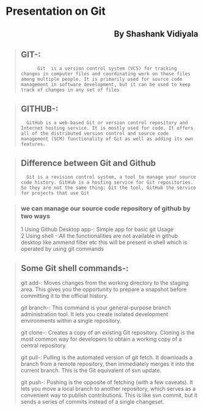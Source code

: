 # Presentation on Git


<h2 style="text-align: right"> By Shashank Vidiyala </h2>

> ## GIT-:
> 			Git  is a version control system (VCS) for tracking changes in computer files and coordinating work on those files among multiple people. It is primarily used for source code management in software development, but it can be used to keep track of changes in any set of files

>## GITHUB-:
>		GitHub is a web-based Git or version control repository and Internet hosting service. It is mostly used for code. It offers all of the distributed version control and source code management (SCM) functionality of Git as well as adding its own features.


>## Difference between Git and Github
>		Git is a revision control system, a tool to manage your source code history. GitHub is a hosting service for Git repositories. So they are not the same thing: Git the tool, GitHub the service for projects that use Git

>### we can manage our source code repository of github by two ways
>1 Using Github Desktop app-: Simple app for basic git Usage <br>
>2 Using shell -:All the functionalities are not available in github desktop like ammend 	filter etc this will be present in shell which is operated by using git commands

>## Some Git shell commands-:
>git add-: Moves changes from the working directory to the staging area. This gives you the opportunity to prepare a snapshot before committing it to the official history.<br>
>
>git branch-: This command is your general-purpose branch administration tool. It lets you create isolated development environments within a single repository.
>
>git clone-: Creates a copy of an existing Git repository. Cloning is the most common way for developers to obtain a working copy of a central repository.
>
>git pull-: Pulling is the automated version of git fetch. It downloads a branch from a remote repository, then immediately merges it into the current branch. This is the Git equivalent of svn update.
>
>git push-: Pushing is the opposite of fetching (with a few caveats). It lets you move a local branch to another repository, which serves as a convenient way to publish contributions. This is like svn commit, but it sends a series of commits instead of a single changeset.
